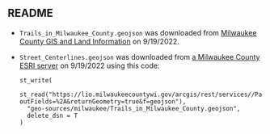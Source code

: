 ## README

* `Trails_in_Milwaukee_County.geojson` was downloaded from [Milwaukee County GIS and Land Information](https://gis-mclio.opendata.arcgis.com/datasets/MCLIO::trails-in-milwaukee-county-1/about) on 9/19/2022.
* `Street_Centerlines.geojson` was downloaded from [a Milwaukee County ESRI server](https://lio.milwaukeecountywi.gov/arcgis/rest/services/Parks/Milwaukee_Co_Trails/FeatureServer/0) on 9/19/2022 using this code:

  ```
  st_write(
    st_read("https://lio.milwaukeecountywi.gov/arcgis/rest/services//Parks/Milwaukee_Co_Trails/FeatureServer/0/query?outFields=%2A&returnGeometry=true&f=geojson"),
    "geo-sources/milwaukee/Trails_in_Milwaukee_County.geojson",
    delete_dsn = T
  )
  ```